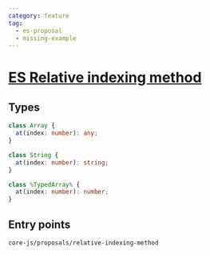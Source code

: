 ```yaml
---
category: feature
tag:
  - es-proposal
  - missing-example
---
```


# [ES Relative indexing method](https://github.com/tc39/proposal-relative-indexing-method)

## Types

```ts
class Array {
  at(index: number): any;
}

class String {
  at(index: number): string;
}

class %TypedArray% {
  at(index: number): number;
}
```

## Entry points

```
core-js/proposals/relative-indexing-method
```
